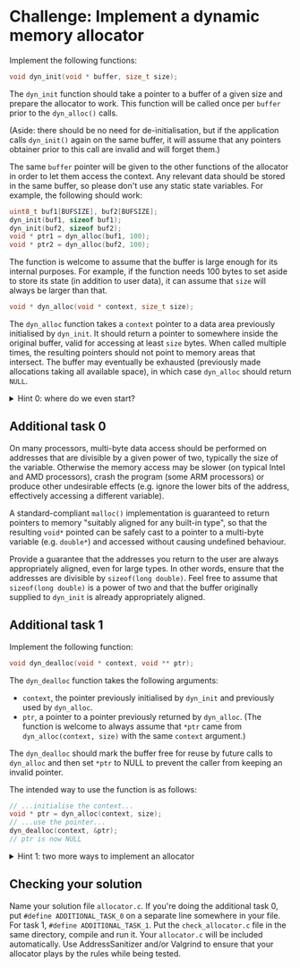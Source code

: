 Challenge: Implement a dynamic memory allocator
===============================================

Implement the following functions:

```c
void dyn_init(void * buffer, size_t size);
```
The `dyn_init` function should take a pointer to a buffer of a given
size and prepare the allocator to work. This function will be called
once per `buffer` prior to the `dyn_alloc()` calls.

(Aside: there should be no need for de-initialisation, but if the
application calls `dyn_init()` again on the same buffer, it will assume
that any pointers obtainer prior to this call are invalid and will
forget them.)

The same `buffer` pointer will be given to the other functions of the
allocator in order to let them access the context. Any relevant data
should be stored in the same buffer, so please don't use any static
state variables. For example, the following should work:

```c
uint8_t buf1[BUFSIZE], buf2[BUFSIZE];
dyn_init(buf1, sizeof buf1);
dyn_init(buf2, sizeof buf2);
void * ptr1 = dyn_alloc(buf1, 100);
void * ptr2 = dyn_alloc(buf2, 100);
```

The function is welcome to assume that the buffer is large enough for
its internal purposes. For example, if the function needs 100 bytes to
set aside to store its state (in addition to user data), it can assume
that `size` will always be larger than that.

```c
void * dyn_alloc(void * context, size_t size);
```
The `dyn_alloc` function takes a `context` pointer to a data area
previously initialised by `dyn_init`. It should return a pointer to
somewhere inside the original buffer, valid for accessing at least
`size` bytes. When called multiple times, the resulting pointers should
not point to memory areas that intersect. The buffer may eventually be
exhausted (previously made allocations taking all available space), in
which case `dyn_alloc` should return `NULL`.

<details><summary>Hint 0: where do we even start?</summary>
One of the simplest ways to implement a dynamic memory allocator is
called sequential allocation: keep a `free` pointer pointing to the
start of the unallocated area in the buffer and an `end` pointer to the
end of the buffer. When a request for more memory arrives, check that
there's enough space in the buffer, then increment the `free` pointer by
the size of the allocation and return its previous value.

How do you free the memory? You can remember the latest pointer you
returned. If you're lucky, you're asked to free the same pointer and you
can just decrement the free pointer back; otherwise there isn't anything
you can do. [In some cases, not performing the deallocations is still
fine, especially if total allocation amount is bounded by a small
constant.](https://devblogs.microsoft.com/oldnewthing/20180228-00/?p=98125)

```
    .-----------------------------------------------------.
    |   .-------------------.                end of buffer|
  .-|---|-------------------v----------------------------.v
  | E | F | allocated area | free area                   |
  '------------------------------------------------------'
                            --------> pointer increment
                         allocation size
```
</details>

Additional task 0
-----------------

On many processors, multi-byte data access should be performed on
addresses that are divisible by a given power of two, typically the size
of the variable. Otherwise the memory access may be slower (on typical
Intel and AMD processors), crash the program (some ARM processors) or
produce other undesirable effects (e.g. ignore the lower bits of the
address, effectively accessing a different variable).

A standard-compliant `malloc()` implementation is guaranteed to return
pointers to memory "suitably aligned for any built-in type", so that the
resulting `void*` pointed can be safely cast to a pointer to a
multi-byte variable (e.g. `double*`) and accessed without causing
undefined behaviour.

Provide a guarantee that the addresses you return to the user are always
appropriately aligned, even for large types. In other words, ensure that
the addresses are divisible by `sizeof(long double)`. Feel free to
assume that `sizeof(long double)` is a power of two and that the buffer
originally supplied to `dyn_init` is already appropriately aligned.

Additional task 1
-----------------

Implement the following function:

```c
void dyn_dealloc(void * context, void ** ptr);
```

The `dyn_dealloc` function takes the following arguments:

 * `context`, the pointer previously initialised by `dyn_init` and
   previously used by `dyn_alloc`.
 * `ptr`, a pointer to a pointer previously returned by `dyn_alloc`.
   (The function is welcome to always assume that `*ptr` came from
   `dyn_alloc(context, size)` with the same `context` argument.)

The `dyn_dealloc` should mark the buffer free for reuse by future calls
to `dyn_alloc` and then set `*ptr` to NULL to prevent the caller from
keeping an invalid pointer.

The intended way to use the function is as follows:

```c
// ...initialise the context...
void * ptr = dyn_alloc(context, size);
// ...use the pointer...
dyn_dealloc(context, &ptr);
// ptr is now NULL
```

<details><summary>Hint 1: two more ways to implement an allocator</summary>
The second simplest way to implement an allocator, the one that can
actually deallocate memory, is called a free-list. Inside the buffer,
there is a number of variously-sized blocks, each containing a pointer
to the next block.  Initially, there's only one block: it spans the
whole buffer (so it doesn't have a next block) and is marked free. When
a memory allocation request arrives, a suitably-sized free block is
found and split into two parts.  The first part satisfies the allocation
size requirements. The second part starts right after the first part and
contains the rest of the block. If the block had a neighbour following
it, the second part should now point to that neighbour. Marking memory
free for future reuse is easy, but at some point adjacent free blocks
may need to be combined by doing a reverse of the splitting operation:
the first block should point to the neighbour of the second block (if
any) and the second block should cease to exist.

```
       next block      next block          next block      end
      .----------.    .---------------.    .---------.    .---> NULL
.-----|---------.v----|--------------.v----|--------.v----|----------.
| A | N | data  | F | N | data       | A | N | data | F | N | data   |
'-^-------------'-^------------------'-^------------'-^--------------'
  '-allocated     '-free               '-allocated    '-free
```

Another approach is to carve out a boolean array (ideally an area where
every bit can be inspected separately) at the beginning of the buffer
and split the rest of the buffer into fixed-size chunks, say, 256 bytes
or 1024 bytes or something. Now every boolean (ideally bit, which is why
this allocation strategy is called bitmap-based) must indicate whether
the corresponding chunk is allocated or freed, and the corresponding
functions must walk the bitmap in order to satisfy or release
allocations. In order to know how many chunks to mark free when a
pointer is deallocated, you will either need to store the sizes
somewhere or use more than one bit per block to mark the allocation
boundaries in a special way, distinct from one-bit "allocated"/"free"
states.

```
 <---------- bitmap -----------> <----------- data blocks ----------->
.-------------------------------.-------------------------------------.
| S A A F F F S A F S S F F F F | | | | | | | | | | | | | | | | | | | |
'-------------------------------'-------------------------------------'
 S: start of allocated area                 (not to scale)
 A: continuing allocated block
 F: free block
```
</details>

Checking your solution
----------------------

Name your solution file `allocator.c`. If you're doing the additional
task 0, put `#define ADDITIONAL_TASK_0` on a separate line somewhere in
your file. For task 1, `#define ADDITIONAL_TASK_1`. Put the
`check_allocator.c` file in the same directory, compile and run it. Your
`allocator.c` will be included automatically. Use AddressSanitizer
and/or Valgrind to ensure that your allocator plays by the rules while
being tested.
